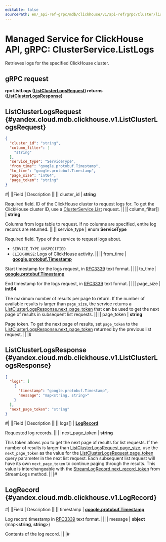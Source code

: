 ```yaml
---
editable: false
sourcePath: en/_api-ref-grpc/mdb/clickhouse/v1/api-ref/grpc/Cluster/listLogs.md
---
```


# Managed Service for ClickHouse API, gRPC: ClusterService.ListLogs

Retrieves logs for the specified ClickHouse cluster.

## gRPC request

**rpc ListLogs ([ListClusterLogsRequest](#yandex.cloud.mdb.clickhouse.v1.ListClusterLogsRequest)) returns ([ListClusterLogsResponse](#yandex.cloud.mdb.clickhouse.v1.ListClusterLogsResponse))**

## ListClusterLogsRequest {#yandex.cloud.mdb.clickhouse.v1.ListClusterLogsRequest}

```json
{
  "cluster_id": "string",
  "column_filter": [
    "string"
  ],
  "service_type": "ServiceType",
  "from_time": "google.protobuf.Timestamp",
  "to_time": "google.protobuf.Timestamp",
  "page_size": "int64",
  "page_token": "string"
}
```

#|
||Field | Description ||
|| cluster_id | **string**

Required field. ID of the ClickHouse cluster to request logs for.
To get the ClickHouse cluster ID, use a [ClusterService.List](/docs/managed-clickhouse/api-ref/grpc/Cluster/list#List) request. ||
|| column_filter[] | **string**

Columns from logs table to request.
If no columns are specified, entire log records are returned. ||
|| service_type | enum **ServiceType**

Required field. Type of the service to request logs about.

- `SERVICE_TYPE_UNSPECIFIED`
- `CLICKHOUSE`: Logs of ClickHouse activity. ||
|| from_time | **[google.protobuf.Timestamp](https://developers.google.com/protocol-buffers/docs/reference/google.protobuf#timestamp)**

Start timestamp for the logs request, in [RFC3339](https://www.ietf.org/rfc/rfc3339.txt) text format. ||
|| to_time | **[google.protobuf.Timestamp](https://developers.google.com/protocol-buffers/docs/reference/google.protobuf#timestamp)**

End timestamp for the logs request, in [RFC3339](https://www.ietf.org/rfc/rfc3339.txt) text format. ||
|| page_size | **int64**

The maximum number of results per page to return. If the number of available
results is larger than `page_size`, the service returns a [ListClusterLogsResponse.next_page_token](#yandex.cloud.mdb.clickhouse.v1.ListClusterLogsResponse)
that can be used to get the next page of results in subsequent list requests. ||
|| page_token | **string**

Page token.  To get the next page of results, set `page_token` to the [ListClusterLogsResponse.next_page_token](#yandex.cloud.mdb.clickhouse.v1.ListClusterLogsResponse)
returned by the previous list request. ||
|#

## ListClusterLogsResponse {#yandex.cloud.mdb.clickhouse.v1.ListClusterLogsResponse}

```json
{
  "logs": [
    {
      "timestamp": "google.protobuf.Timestamp",
      "message": "map<string, string>"
    }
  ],
  "next_page_token": "string"
}
```

#|
||Field | Description ||
|| logs[] | **[LogRecord](#yandex.cloud.mdb.clickhouse.v1.LogRecord)**

Requested log records. ||
|| next_page_token | **string**

This token allows you to get the next page of results for list requests. If the number of results
is larger than [ListClusterLogsRequest.page_size](#yandex.cloud.mdb.clickhouse.v1.ListClusterLogsRequest), use the `next_page_token` as the value
for the [ListClusterLogsRequest.page_token](#yandex.cloud.mdb.clickhouse.v1.ListClusterLogsRequest) query parameter in the next list request.
Each subsequent list request will have its own `next_page_token` to continue paging through the results.
This value is interchangeable with the [StreamLogRecord.next_record_token](/docs/managed-clickhouse/api-ref/grpc/Cluster/streamLogs#yandex.cloud.mdb.clickhouse.v1.StreamLogRecord) from StreamLogs method. ||
|#

## LogRecord {#yandex.cloud.mdb.clickhouse.v1.LogRecord}

#|
||Field | Description ||
|| timestamp | **[google.protobuf.Timestamp](https://developers.google.com/protocol-buffers/docs/reference/google.protobuf#timestamp)**

Log record timestamp in [RFC3339](https://www.ietf.org/rfc/rfc3339.txt) text format. ||
|| message | **object** (map<**string**, **string**>)

Contents of the log record. ||
|#